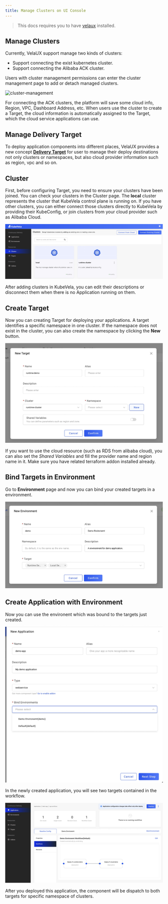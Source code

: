 ```yaml
---
title: Manage Clusters on UI Console
---
```


> This docs requires you to have [velaux](../../../reference/addons/velaux) installed.


## Manage Clusters

Currently, VelaUX support manage two kinds of clusters:

* Support connecting the exist kubernetes cluster.
* Support connecting the Alibaba ACK cluster.

Users with cluster management permissions can enter the cluster management page to add or detach managed clusters.

![cluster-management](https://static.kubevela.net/images/1.3/cluster-management.jpg)

For connecting the ACK clusters, the platform will save some cloud info, Region, VPC, Dashboard Address, etc. When users use the cluster to create a Target, the cloud information is automatically assigned to the Target, which the cloud service applications can use.

## Manage Delivery Target

To deploy application components into different places, VelaUX provides a new concept **[Delivery Target](../../../reference/addons/velaux#delivery-target)** for user to manage their deploy destinations not only clusters or namespaces, but also cloud provider information such as region, vpc and so on.

## Cluster

First, before configuring Target, you need to ensure your clusters have been joined. You can check your clusters in the Cluster page. The **local** cluster represents the cluster that KubeVela control plane is running on. If you have other clusters, you can either connect those clusters directly to KubeVela by providing their KubeConfig, or join clusters from your cloud provider such as Alibaba Cloud.

![manage-clusters](../../../resources/manage-clusters.jpg)

After adding clusters in KubeVela, you can edit their descriptions or disconnect them when there is no Application running on them.

## Create Target

Now you can creating Target for deploying your applications. A target identifies a specific namespace in one cluster. If the namespace does not exist in the cluster, you can also create the namespace by clicking the **New** button.

![new-target](../../../resources/new-target.jpg)

If you want to use the cloud resource (such as RDS from alibaba cloud), you can also set the *Shared Variables* and fill the provider name and region name in it. Make sure you have related terraform addon installed already.

## Bind Targets in Environment

Go to **Environment** page and now you can bind your created targets in a environment.

![new-environment](../../../resources/new-environment.jpg)

## Create Application with Environment

Now you can use the environent which was bound to the targets just created.

![bind-env-to-app](../../../resources/bind-env-to-app.jpg)

In the newly created application, you will see two targets contained in the workflow.

![app-with-target](../../../resources/app-with-target.jpg)

After you deployed this application, the component will be dispatch to both targets for specific namespace of clusters.